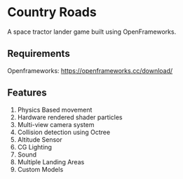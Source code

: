 # Country Roads

A space tractor lander game built using OpenFrameworks.

## Requirements

Openframeworks: https://openframeworks.cc/download/

## Features

1. Physics Based movement
2. Hardware rendered shader particles
3. Multi-view camera system
4. Collision detection using Octree
5. Altitude Sensor
5. CG Lighting
6. Sound
7. Multiple Landing Areas
8. Custom Models
